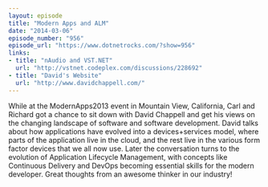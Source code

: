 ```yaml
---
layout: episode
title: "Modern Apps and ALM"
date: "2014-03-06"
episode_number: "956"
episode_url: "https://www.dotnetrocks.com/?show=956"
links:
- title: "nAudio and VST.NET"
  url: "http://vstnet.codeplex.com/discussions/228692"
- title: "David's Website"
  url: "http://www.davidchappell.com/"
---
```


While at the ModernApps2013 event in Mountain View, California, Carl and Richard got a chance to sit down with David Chappell and get his views on the changing landscape of software and software development. David talks about how applications have evolved into a devices+services model, where parts of the application live in the cloud, and the rest live in the various form factor devices that we all now use. Later the conversation turns to the evolution of Application Lifecycle Management, with concepts like Continuous Delivery and DevOps becoming essential skills for the modern developer. Great thoughts from an awesome thinker in our industry!
